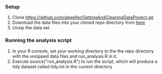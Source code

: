 
### Setup
1. Clone https://github.com/alexeller/GettingAndCleaningDataProject.git
2. Download the data files into your cloned repo directory from [here](https://d396qusza40orc.cloudfront.net/getdata%2Fprojectfiles%2FUCI%20HAR%20Dataset.zip)
3. Unzip the data set.


### Running the analysis script
1. In your R console, set your working directory to the the repo directory with the unzipped data files and run_analysis.R in it.
2. Execute source("run_analysis.R") to run the script, which will produce a tidy dataset called tidy.txt in the current directory


